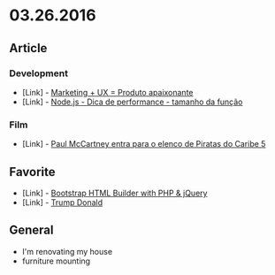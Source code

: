 # 03.26.2016


## Article

### Development

- \[Link\] - [Marketing + UX = Produto apaixonante ](http://arquiteturadeinformacao.com/user-experience/marketing-ux-produto-apaixonante/)
- \[Link\] - [Node.js - Dica de performance - tamanho da função](http://nomadev.com.br/node-js-dica-de-performance-tamanho-da-fun%C3%A7%C3%A3o/)

### Film

- \[Link\] - [Paul McCartney entra para o elenco de Piratas do Caribe 5](http://www.adorocinema.com/noticias/filmes/noticia-120289/)


## Favorite

- \[Link\] - [Bootstrap HTML Builder with PHP & jQuery](http://www.jqueryrain.com/2016/03/bootstrap-html-builder-with-php-jquery/)
- \[Link\] - [Trump Donald](http://trumpdonald.org/)


## General

- I'm renovating my house
 - furniture mounting
